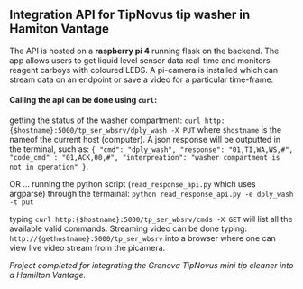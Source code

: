 ## Integration API for TipNovus tip washer in Hamiton Vantage

The API is hosted on a **raspberry pi 4** running flask on the backend. The app allows users to get liquid level sensor data real-time and monitors reagent carboys with coloured LEDS. A pi-camera is installed which can stream data on an endpoint or save a video for a particular time-frame.

#### Calling the api can be done using `curl`:

getting the status of the washer compartment: `curl http:{$hostname}:5000/tp_ser_wbsrv/dply_wash -X PUT` where `$hostname` is the nameof the current host (computer). A json response will be
outputted in the terminal, such as: `{ "cmd": "dply_wash", "response": "01,TI,WA,WS,#", "code_cmd" : "01,ACK,00,#", "interpreation": "washer compartment is not in operation" }`.

OR ... running the python script (`read_response_api.py` which uses argparse) through the termainal: 
`python read_response_api.py -e dply_wash -t put` 

typing `curl http:{$hostname}:5000/tp_ser_wbsrv/cmds -X GET` will list all the available valid commands. Streaming video can be done typing: `http://{gethostname}:5000/tp_ser_wbsrv` into a browser where one can view live video stream from the picamera.


*Project completed for integrating the Grenova TipNovus mini tip cleaner into a Hamilton Vantage.*
